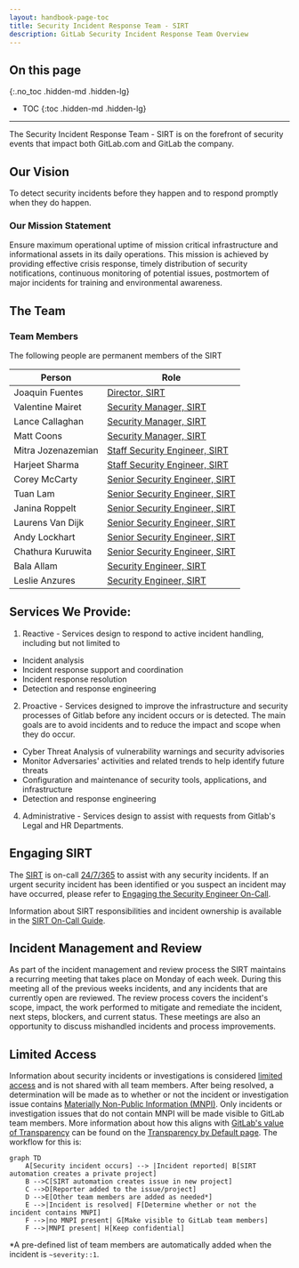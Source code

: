 ```yaml
---
layout: handbook-page-toc
title: Security Incident Response Team - SIRT
description: GitLab Security Incident Response Team Overview 
---
```


## On this page
{:.no_toc .hidden-md .hidden-lg}

- TOC
{:toc .hidden-md .hidden-lg}

----

The Security Incident Response Team - SIRT is on the forefront of security events that impact both GitLab.com and GitLab the company.

## <i class="fas fa-rocket" id="biz-tech-icons"></i> Our Vision

To detect security incidents before they happen and to respond promptly when they do happen. 

### Our Mission Statement

Ensure maximum operational uptime of mission critical infrastructure and informational assets in its daily operations. This mission is achieved by providing effective crisis response, timely distribution of security notifications, continuous monitoring of potential issues, postmortem of major incidents for training and environmental awareness.

## <i class="fas fa-users" id="biz-tech-icons"></i> The Team

### Team Members

The following people are permanent members of the SIRT

<table>
<thead>
<tr>
<th>Person</th>
<th>Role</th>
</tr>
</thead>
<tbody>
<tr>
<td>Joaquin Fuentes</td>
<td><a href="/job-families/security/security-incident-response-team/#manager-security-incident-response-team">Director, SIRT</a></td>
</tr>
<tr>
<td>Valentine Mairet</td>
<td><a href="/job-families/security/security-incident-response-team/#manager-security-incident-response-team">Security Manager, SIRT</a></td>
</tr>
<tr>
<td>Lance Callaghan</td>
<td><a href="/job-families/security/security-incident-response-team/#manager-security-incident-response-team">Security Manager, SIRT</a></td>
</tr>
<tr>
<td>Matt Coons</td>
<td><a href="/job-families/security/security-incident-response-team/#manager-security-incident-response-team">Security Manager, SIRT</a></td>
</tr>
<tr>
<td>Mitra Jozenazemian</td>
<td><a href="/job-families/security/security-incident-response-team/#staff-security-incident-response-team-engineer">Staff Security Engineer, SIRT</a></td>
</tr>
<td>Harjeet Sharma</td>
<td><a href="/job-families/security/security-incident-response-team/#staff-security-incident-response-team-engineer">Staff Security Engineer, SIRT</a></td>
<tr>
<td>Corey McCarty</td>
<td><a href="/job-families/security/security-incident-response-team/#senior-security-incident-response-team-engineer">Senior Security Engineer, SIRT</a></td>
</tr>
<tr>
<td>Tuan Lam</td>
<td><a href="/job-families/security/security-incident-response-team/#senior-security-incident-response-team-engineer">Senior Security Engineer, SIRT</a></td>
</tr>
<tr>
<td>Janina Roppelt</td>
<td><a href="/job-families/security/security-incident-response-team/#senior-security-incident-response-team-engineer">Senior Security Engineer, SIRT</a></td>
</tr>
<tr>
<td>Laurens Van Dijk</td>
<td><a href="/job-families/security/security-incident-response-team/#senior-security-incident-response-team-engineer">Senior Security Engineer, SIRT</a></td>
</tr>
<td>Andy Lockhart</td>
<td><a href="/job-families/security/security-incident-response-team/#senior-security-incident-response-team-engineer">Senior Security Engineer, SIRT</a></td>
</tr>
<tr>
<td>Chathura Kuruwita</td>
<td><a href="/job-families/security/security-incident-response-team/#senior-security-incident-response-team-engineer">Senior Security Engineer, SIRT</a></td>
</tr>
<tr>
<td>Bala Allam</td>
<td><a href="/job-families/security/security-incident-response-team/#security-incident-response-team-engineer-intermediate">Security Engineer, SIRT</a></td>
</tr>
<tr>
<td>Leslie Anzures</td>
<td><a href="/job-families/security/security-incident-response-team/#security-incident-response-team-engineer-intermediate"> Security Engineer, SIRT</a></td>
</tr>
</tbody>
</table>

## <i class="fas fa-stream" id="biz-tech-icons"></i> Services We Provide:
1. Reactive - Services design to respond to active incident handling, including but not limited to 
- Incident analysis 
- Incident response support and coordination 
- Incident response resolution 
- Detection and response engineering
2. Proactive - Services designed to improve the infrastructure  and security  processes of Gitlab before any incident occurs or is detected. The main goals are to avoid incidents and to reduce the impact and scope when they do occur. 
- Cyber Threat Analysis of vulnerability warnings and security advisories
- Monitor Adversaries' activities and related trends to help identify future threats 
- Configuration and maintenance of security tools, applications, and infrastructure
- Detection and response engineering
4. Administrative - Services design to assist with requests from Gitlab's Legal and HR Departments.

## <i class="fas fa-bullseye" id="biz-tech-icons"></i> Engaging SIRT

The [SIRT](/handbook/security/security-operations/sirt) is on-call [24/7/365](/handbook/on-call/#security-team-on-call-rotation) to assist with any security incidents. If an urgent security incident has been identified or you suspect an incident may have occurred, please refer to [Engaging the Security Engineer On-Call](/handbook/security/security-operations/sirt/engaging-security-on-call.html).

Information about SIRT responsibilities and incident ownership is available in the [SIRT On-Call Guide](/handbook/security/secops-oncall.html).

## <i class="fas fa-receipt" id="biz-tech-icons"></i> Incident Management and Review

As part of the incident management and review process the SIRT maintains a recurring meeting that takes place on Monday of each week. During this meeting all of the previous weeks incidents, and any incidents that are currently open are reviewed. The review process covers the incident's scope, impact, the work performed to mitigate and remediate the incident, next steps, blockers, and current status. These meetings are also an opportunity to discuss mishandled incidents and process improvements.

## Limited Access

Information about security incidents or investigations is considered [limited access](https://about.gitlab.com/handbook/communication/confidentiality-levels/#limited-access) and is not shared with all team members. After being resolved, a determination will be made as to whether or not the incident or investigation issue contains [Materially Non-Public Information (MNPI)](https://about.gitlab.com/handbook/product/product-safe-guidance/#materially-non-public-information). Only incidents or investigation issues that do not contain MNPI will be made visible to GitLab team members. More information about how this aligns with [GitLab's value of Transparency](https://about.gitlab.com/handbook/values/#transparency) can be found on the [Transparency by Default page](https://about.gitlab.com/handbook/security/transparency_by_default.html). The workflow for this is:

```mermaid
graph TD
    A[Security incident occurs] --> |Incident reported| B[SIRT automation creates a private project]
    B -->C[SIRT automation creates issue in new project]
    C -->D[Reporter added to the issue/project]
    D -->E[Other team members are added as needed*]
    E -->|Incident is resolved| F[Determine whether or not the incident contains MNPI]
    F -->|no MNPI present| G[Make visible to GitLab team members]
    F -->|MNPI present| H[Keep confidential]
```

\*A pre-defined list of team members are automatically added when the incident is `~severity::1`.
